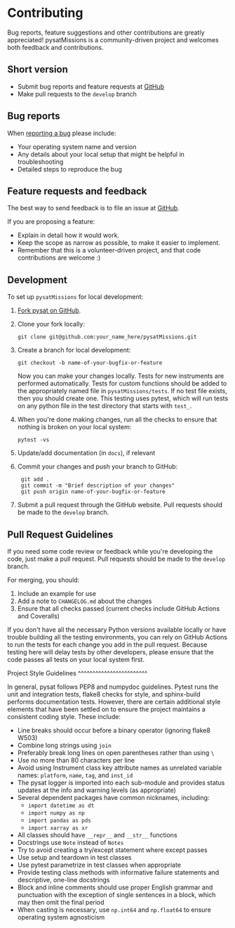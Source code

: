 Contributing
============

Bug reports, feature suggestions and other contributions are greatly
appreciated!  pysatMissions is a community-driven project and welcomes both feedback and contributions.

Short version
-------------

* Submit bug reports and feature requests at [GitHub](https://github.com/pysat/pysatMissions/issues)
* Make pull requests to the ``develop`` branch

Bug reports
-----------

When [reporting a bug](https://github.com/pysat/pysatMissions/issues) please
include:

* Your operating system name and version
* Any details about your local setup that might be helpful in troubleshooting
* Detailed steps to reproduce the bug

Feature requests and feedback
-----------------------------

The best way to send feedback is to file an issue at
[GitHub](https://github.com/pysat/pysatMissions/issues).

If you are proposing a feature:

* Explain in detail how it would work.
* Keep the scope as narrow as possible, to make it easier to implement.
* Remember that this is a volunteer-driven project, and that code contributions
  are welcome :)

Development
-----------

To set up `pysatMissions` for local development:

1. [Fork pysat on GitHub](https://github.com/pysat/pysatMissions/fork).

3. Clone your fork locally:
   ```
   git clone git@github.com:your_name_here/pysatMissions.git
   ```

3. Create a branch for local development:
   ```
   git checkout -b name-of-your-bugfix-or-feature
   ```

   Now you can make your changes locally. Tests for new instruments are
   performed automatically.  Tests for custom functions should be added to
   the appropriately named file in ``pysatMissions/tests``.  If no test
   file exists, then you should create one.  This testing uses pytest, which
   will run tests on any python file in the test directory that starts with
   ``test_``.

4. When you're done making changes, run all the checks to ensure that nothing
   is broken on your local system:
   ```
   pytest -vs
   ```

5. Update/add documentation (in ``docs``), if relevant

6. Commit your changes and push your branch to GitHub:
   ```
    git add .
    git commit -m "Brief description of your changes"
    git push origin name-of-your-bugfix-or-feature
   ```

7. Submit a pull request through the GitHub website. Pull requests should be
   made to the ``develop`` branch.

Pull Request Guidelines
-----------------------

If you need some code review or feedback while you're developing the code, just
make a pull request. Pull requests should be made to the ``develop`` branch.

For merging, you should:

1. Include an example for use
2. Add a note to ``CHANGELOG.md`` about the changes
3. Ensure that all checks passed (current checks include GitHub Actions
   and Coveralls)

If you don't have all the necessary Python versions available locally or
have trouble building all the testing environments, you can rely on
GitHub Actions to run the tests for each change you add in the pull
request. Because testing here will delay tests by other developers,
please ensure that the code passes all tests on your local system first.

Project Style Guidelines
^^^^^^^^^^^^^^^^^^^^^^^^

In general, pysat follows PEP8 and numpydoc guidelines.  Pytest runs the unit
and integration tests, flake8 checks for style, and sphinx-build performs
documentation tests.  However, there are certain additional style elements that
have been settled on to ensure the project maintains a consistent coding style.
These include:

* Line breaks should occur before a binary operator (ignoring flake8 W503)
* Combine long strings using `join`
* Preferably break long lines on open parentheses rather than using `\`
* Use no more than 80 characters per line
* Avoid using Instrument class key attribute names as unrelated variable names:
  `platform`, `name`, `tag`, and `inst_id`
* The pysat logger is imported into each sub-module and provides status updates
  at the info and warning levels (as appropriate)
* Several dependent packages have common nicknames, including:
  * `import datetime as dt`
  * `import numpy as np`
  * `import pandas as pds`
  * `import xarray as xr`
* All classes should have `__repr__` and `__str__` functions
* Docstrings use `Note` instead of `Notes`
* Try to avoid creating a try/except statement where except passes
* Use setup and teardown in test classes
* Use pytest parametrize in test classes when appropriate
* Provide testing class methods with informative failure statements and
  descriptive, one-line docstrings
* Block and inline comments should use proper English grammar and punctuation
  with the exception of single sentences in a block, which may then omit the
  final period
* When casting is necessary, use `np.int64` and `np.float64` to ensure operating
  system agnosticism
